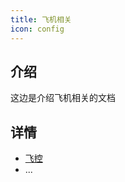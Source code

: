 ```yaml
---
title: 飞机相关
icon: config
---
```


## 介绍

这边是介绍飞机相关的文档

## 详情

- [飞控](guide-flight-control-computer.md)
- ...
